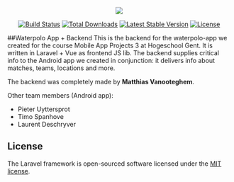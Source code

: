 <p align="center"><img src="https://laravel.com/assets/img/components/logo-laravel.svg"></p>

<p align="center">
<a href="https://travis-ci.org/laravel/framework"><img src="https://travis-ci.org/laravel/framework.svg" alt="Build Status"></a>
<a href="https://packagist.org/packages/laravel/framework"><img src="https://poser.pugx.org/laravel/framework/d/total.svg" alt="Total Downloads"></a>
<a href="https://packagist.org/packages/laravel/framework"><img src="https://poser.pugx.org/laravel/framework/v/stable.svg" alt="Latest Stable Version"></a>
<a href="https://packagist.org/packages/laravel/framework"><img src="https://poser.pugx.org/laravel/framework/license.svg" alt="License"></a>
</p>

##Waterpolo App + Backend
This is the backend for the waterpolo-app we created for the course Mobile App Projects 3 at Hogeschool Gent. It is written in Laravel + Vue as frontend JS lib. The backend supplies critical info to the Android app we created in conjunction: it delivers info about matches, teams, locations and more.

The backend was completely made by **Matthias Vanooteghem**.


Other team members (Android app):
- Pieter Uyttersprot
- Timo Spanhove
- Laurent Deschryver

## License

The Laravel framework is open-sourced software licensed under the [MIT license](http://opensource.org/licenses/MIT).
